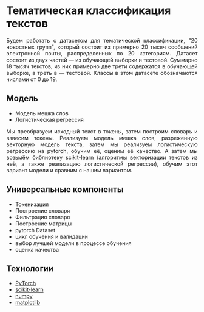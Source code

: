 # Тематическая классификация текстов      

<p align="justify">
Будем работать с датасетом для тематической классификации, "20 новостных групп", который состоит из примерно 20 тысяч сообщений электронной почты, распределенных по 20 категориям. Датасет состоит из двух частей — из обучающей выборки и тестовой. Суммарно 18 тысяч текстов, из них примерно две трети содержатся в обучающей выборке, а треть в — тестовой.  Классы в этом датасете обозначаются числами от 0 до 19.   
</p>

## Модель    

* Модель мешка слов       
* Логистическая регрессия       

<p align="justify">
Мы  преобразуем исходный текст в токены, затем построим словарь и взвесим токены. Реализуем модель мешка слов, разреженную векторную модель текста, затем мы реализуем логистическую регрессию на pytorch, обучим её, оценим её качество. А затем мы возьмём библиотеку scikit-learn (алгоритмы векторизации текстов из неё, а также реализацию логистической регрессии), обучим этот вариант модели и сравним с нашим вариантом. 
</p>    


##  Универсальные компоненты     

* Токенизация   
* Построение словаря    
* Фильтрация словаря   
* Построение матрицы   
* pytorch Dataset    
* цикл обучения и валидации    
* выбор лучшей модели в процессе обучения    
* оценка качества 

## Технологии
* [PyTorch](https://pytorch.org/)   
* [scikit-learn](https://scikit-learn.org/stable/index.html)
* [numpy](https://numpy.org/)
* [matplotlib](https://matplotlib.org/)
